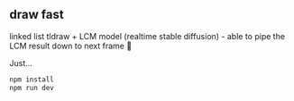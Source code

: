 ## draw fast
linked list tldraw + LCM model (realtime stable diffusion) - able to pipe the LCM result down to next frame 🔮

Just...

```bash
npm install
npm run dev
```


